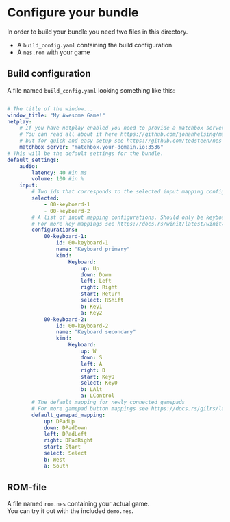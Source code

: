 # Configure your bundle

In order to build your bundle you need two files in this directory.  

* A `build_config.yaml` containing the build configuration
* A `nes.rom` with your game

## Build configuration

A file named `build_config.yaml` looking something like this:
```yaml

# The title of the window...
window_title: "My Awesome Game!"
netplay:
    # If you have netplay enabled you need to provide a matchbox server.  
    # You can read all about it here https://github.com/johanhelsing/matchbox,
    # but for quick and easy setup see https://github.com/tedsteen/nes-bundler/tree/master/matchbox_server
    matchbox_server: "matchbox.your-domain.io:3536"
# This will be the default settings for the bundle.
default_settings:
    audio:
        latency: 40 #in ms
        volume: 100 #in %
    input:
        # Two ids that corresponds to the selected input mapping configuration of P1 and P2.
        selected:
            - 00-keyboard-1
            - 00-keyboard-2
        # A list of input mapping configurations. Should only be keyboard mappings as it's guaranteed to be available.
        # For more key mappings see https://docs.rs/winit/latest/winit/event/enum.VirtualKeyCode.html
        configurations:
            00-keyboard-1:
                id: 00-keyboard-1
                name: "Keyboard primary"
                kind:
                    Keyboard:
                        up: Up
                        down: Down
                        left: Left
                        right: Right
                        start: Return
                        select: RShift
                        b: Key1
                        a: Key2
            00-keyboard-2:
                id: 00-keyboard-2
                name: "Keyboard secondary"
                kind:
                    Keyboard:
                        up: W
                        down: S
                        left: A
                        right: D
                        start: Key9
                        select: Key0
                        b: LAlt
                        a: LControl
        # The default mapping for newly connected gamepads
        # For more gamepad button mappings see https://docs.rs/gilrs/latest/gilrs/ev/enum.Button.html
        default_gamepad_mapping:
            up: DPadUp
            down: DPadDown
            left: DPadLeft
            right: DPadRight
            start: Start
            select: Select
            b: West
            a: South
```
## ROM-file

A file named `rom.nes` containing your actual game.  
You can try it out with the included `demo.nes`.
